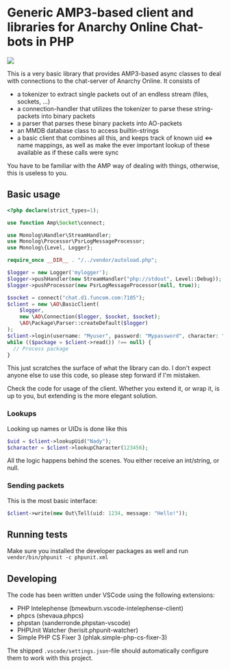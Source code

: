 # Generic AMP3-based client and libraries for Anarchy Online Chat-bots in PHP
![](https://github.com/nadybot/aolib/actions/workflows/php.yml/badge.svg)

This is a very basic library that provides AMP3-based async classes to deal with connections to the chat-server of Anarchy Online. It consists of

* a tokenizer to extract single packets out of an endless stream (files, sockets, …)
* a connection-handler that utilizes the tokenizer to parse these string-packets into binary packets
* a parser that parses these binary packets into AO-packets
* an MMDB database class to access builtin-strings
* a basic client that combines all this, and keeps track of known uid <=> name mappings, as well as make the ever important lookup of these available as if these calls were sync

You have to be familiar with the AMP way of dealing with things, otherwise, this is useless to you.

## Basic usage

```php
<?php declare(strict_types=1);

use function Amp\Socket\connect;

use Monolog\Handler\StreamHandler;
use Monolog\Processor\PsrLogMessageProcessor;
use Monolog\{Level, Logger};

require_once __DIR__ . "/../vendor/autoload.php";

$logger = new Logger('mylogger');
$logger->pushHandler(new StreamHandler("php://stdout", Level::Debug));
$logger->pushProcessor(new PsrLogMessageProcessor(null, true));

$socket = connect("chat.d1.funcom.com:7105");
$client = new \AO\BasicClient(
    $logger,
    new \AO\Connection($logger, $socket, $socket);
    \AO\Package\Parser::createDefault($logger)
);
$client->login(username: "Myuser", password: "Mypassword", character: "Mychar");
while (($package = $client->read()) !== null) {
  // Process package
}
```

This just scratches the surface of what the library can do. I don't expect anyone else to use this code, so please step forward if I'm mistaken.

Check the code for usage of the client. Whether you extend it, or wrap it, is up to you, but extending is the more elegant solution.

### Lookups

Looking up names or UIDs is done like this

```php
$uid = $client->lookupUid("Nady");
$character = $client->lookupCharacter(123456);
```

All the logic happens behind the scenes. You either receive an int/string, or null.

### Sending packets

This is the most basic interface:

```php
$client->write(new Out\Tell(uid: 1234, message: "Hello!"));
```

## Running tests

Make sure you installed the developer packages as well and run `vendor/bin/phpunit -c phpunit.xml`

## Developing

The code has been written under VSCode using the following extensions:

* PHP Intelephense (bmewburn.vscode-intelephense-client)
* phpcs (shevaua.phpcs)
* phpstan (sanderronde.phpstan-vscode)
* PHPUnit Watcher (herisit.phpunit-watcher)
* Simple PHP CS Fixer 3 (phlak.simple-php-cs-fixer-3)

The shipped `.vscode/settings.json`-file should automatically configure them to work with this project.
